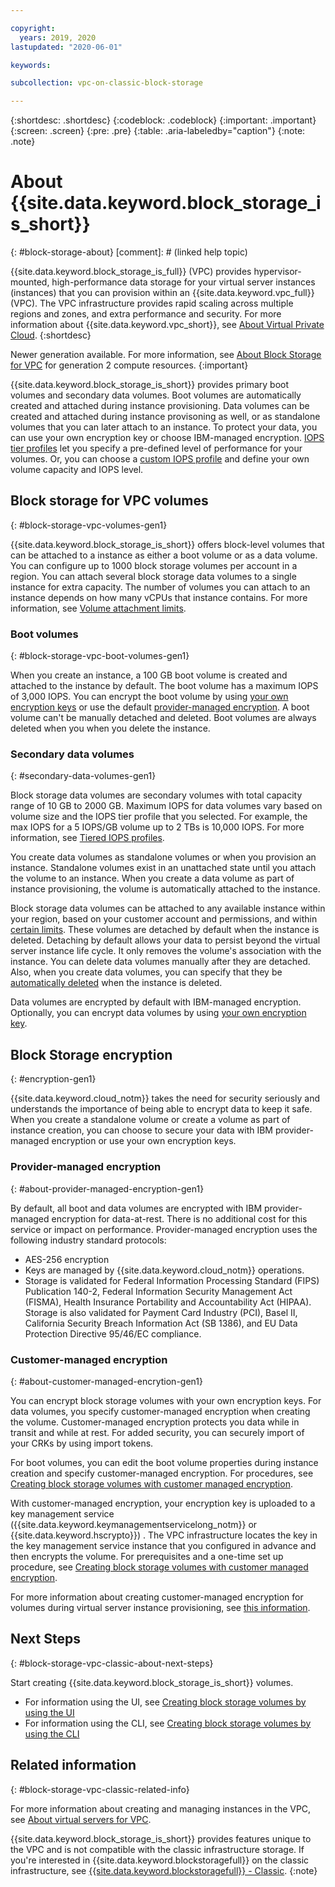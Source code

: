 ```yaml
---

copyright:
  years: 2019, 2020
lastupdated: "2020-06-01"

keywords:

subcollection: vpc-on-classic-block-storage

---
```

{:shortdesc: .shortdesc}
{:codeblock: .codeblock}
{:important: .important}
{:screen: .screen}
{:pre: .pre}
{:table: .aria-labeledby="caption"}
{:note: .note}

# About {{site.data.keyword.block_storage_is_short}}
{: #block-storage-about}
[comment]: # (linked help topic)

{{site.data.keyword.block_storage_is_full}} (VPC) provides hypervisor-mounted, high-performance data storage for your virtual server instances (instances) that you can provision within an {{site.data.keyword.vpc_full}} (VPC). The VPC infrastructure provides rapid scaling across multiple regions and zones, and extra performance and security. For more information about {{site.data.keyword.vpc_short}}, see [About Virtual Private Cloud](/docs/vpc-on-classic?topic=vpc-on-classic-about).
{:shortdesc}

Newer generation available. For more information, see [About Block Storage for VPC](/docs/vpc?topic=vpc-block-storage-about) for generation 2 compute resources.
{:important}

{{site.data.keyword.block_storage_is_short}} provides primary boot volumes and secondary data volumes. Boot volumes are automatically created and attached during instance provisioning. Data volumes can be created and attached during instance provisoning as well, or as standalone volumes that you can later attach to an instance. To protect your data, you can use your own encryption key or choose IBM-managed encryption. [IOPS tier profiles](/docs/vpc-on-classic-block-storage?topic=vpc-on-classic-block-storage-block-storage-profiles-gen1#tiers-gen1) let you specify a pre-defined level of performance for your volumes. Or, you can choose a [custom IOPS profile](/docs/vpc-on-classic-block-storage?topic=vpc-on-classic-block-storage-block-storage-profiles-gen1#custom-gen1) and define your own volume capacity and IOPS level.

## Block storage for VPC volumes
{: #block-storage-vpc-volumes-gen1}

{{site.data.keyword.block_storage_is_short}} offers block-level volumes that can be attached to a instance as either a boot volume or as a data volume. You can configure up to 1000 block storage volumes per account in a region. You can attach several block storage data volumes to a single instance for extra capacity. The number of volumes you can attach to an instance depends on how many vCPUs that instance contains. For more information, see [Volume attachment limits](/docs/vpc-on-classic-block-storage?topic=vpc-on-classic-block-storage-attaching-block-storage-gen1#vol-attach-limits-gen1).

### Boot volumes
{: #block-storage-vpc-boot-volumes-gen1}

When you create an instance, a 100 GB boot volume is created and attached to the instance by default. The boot volume has a maximum IOPS of 3,000 IOPS. You can encrypt the boot volume by using [your own encryption keys](#about-customer-managed-encrytion-gen1) or use the default [provider-managed encryption](#about-provider-managed-encryption-gen1). A boot volume can't be manually detached and deleted. Boot volumes are always deleted when you when you delete the instance.

### Secondary data volumes
{: #secondary-data-volumes-gen1}

Block storage data volumes are secondary volumes with total capacity range of 10 GB to 2000 GB. Maximum IOPS for data volumes vary based on volume size and the IOPS tier profile that you selected. For example, the max IOPS for a 5 IOPS/GB volume up to 2 TBs is 10,000 IOPS. For more information, see [Tiered IOPS profiles](/docs/vpc-on-classic-block-storage?topic=vpc-on-classic-block-storage-block-storage-profiles-gen1#tiers-gen1).

You create data volumes as standalone volumes or when you provision an instance. Standalone volumes exist in an unattached state until you attach the volume to an instance. When you create a data volume as part of instance provisioning, the volume is automatically attached to the instance.  

Block storage data volumes can be attached to any available instance within your region, based on your  customer account and permissions, and within [certain limits](/docs/vpc-on-classic-block-storage?topic=vpc-on-classic-block-storage-attaching-block-storage-gen1#vol-attach-limits-gen1). These volumes are detached by default when the instance is deleted. Detaching by default allows your data to persist beyond the virtual server instance life cycle. It only removes the volume's association with the instance. You can delete data volumes manually after they are detached. Also, when you create data volumes, you can specify that they be [automatically deleted](/docs/vpc-on-classic-block-storage?topic=vpc-on-classic-block-storage-managing-block-storage-gen1#auto-delete-gen1) when the instance is deleted.

Data volumes are encrypted by default with IBM-managed encryption. Optionally, you can encrypt data volumes by using [your own encryption key](#about-customer-managed-encrytion-gen1).

## Block Storage encryption
{: #encryption-gen1}

{{site.data.keyword.cloud_notm}} takes the need for security seriously and understands the importance of being able to encrypt data to keep it safe. When you create a standalone volume or create a volume as part of instance creation, you can choose to secure your data with IBM provider-managed encryption or use your own encryption keys.  

### Provider-managed encryption
{: #about-provider-managed-encryption-gen1}

By default, all boot and data volumes are encrypted with IBM provider-managed encryption for data-at-rest. There is no additional cost for this service or impact on performance. Provider-managed encryption uses the following industry standard protocols:

* AES-256 encryption
* Keys are managed by {{site.data.keyword.cloud_notm}} operations.
* Storage is validated for Federal Information Processing Standard (FIPS) Publication 140-2, Federal Information Security Management Act (FISMA), Health Insurance Portability and Accountability Act (HIPAA). Storage is also validated for Payment Card Industry (PCI), Basel II, California Security Breach Information Act (SB 1386), and EU Data Protection Directive 95/46/EC compliance.

### Customer-managed encryption
{: #about-customer-managed-encrytion-gen1}

You can encrypt block storage volumes with your own encryption keys. For data volumes, you specify customer-managed encryption when creating the volume. Customer-managed encryption protects you data while in transit and while at rest. For added security, you can securely import of your CRKs by using import tokens.

For boot volumes, you can edit the boot volume properties during instance creation and specify customer-managed encryption. For procedures, see [Creating block storage volumes with customer managed encryption](/docs/vpc-on-classic-block-storage?topic=vpc-on-classic-block-storage-block-storage-encryption).

With customer-managed encryption, your encryption key is uploaded to a key management service ({{site.data.keyword.keymanagementservicelong_notm}} or {{site.data.keyword.hscrypto}}) . The VPC infrastructure locates the key in the key management service instance that you configured in advance and then encrypts the volume. For prerequisites and a one-time set up procedure, see [Creating block storage volumes with customer managed encryption](/docs/vpc-on-classic-block-storage?topic=vpc-on-classic-block-storage-block-storage-encryption).

For more information about creating customer-managed encryption for volumes during virtual server instance provisioning, see [this information](/docs/vpc-on-classic-vsi?topic=vpc-on-classic-vsi-creating-instances-byok).

## Next Steps
{: #block-storage-vpc-classic-about-next-steps}

Start creating {{site.data.keyword.block_storage_is_short}} volumes.

* For information using the UI, see [Creating block storage volumes by using the UI](/docs/vpc-on-classic-block-storage?topic=vpc-on-classic-block-storage-creating-block-storage)
* For information using the CLI, see [Creating block storage volumes by using the CLI](/docs/vpc-on-classic-block-storage?topic=vpc-on-classic-block-storage-creating-block-storage-cli-gen1)

## Related information
{: #block-storage-vpc-classic-related-info}

For more information about creating and managing instances in the VPC, see [About virtual servers for VPC](/docs/vpc-on-classic-vsi?topic=vpc-on-classic-vsi-virtual-private-cloud#virtual-private-cloud).

{{site.data.keyword.block_storage_is_short}} provides features unique to the VPC and is not compatible with the classic infrastructure storage. If you're interested in {{site.data.keyword.blockstoragefull}} on the classic infrastructure, see [{{site.data.keyword.blockstoragefull}} - Classic](/docs/BlockStorage?topic=BlockStorage-About).
{:note}
